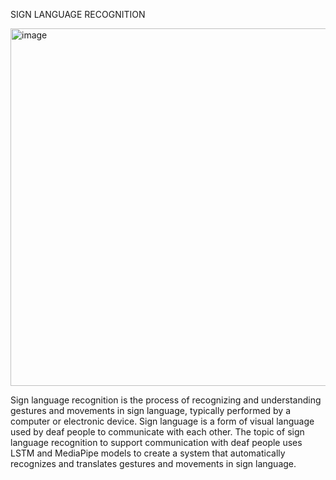 SIGN LANGUAGE RECOGNITION

 <img width="572" alt="image" src="https://github.com/VuCao223/Sign-Language-Detectio/assets/160468490/5916a7ab-7279-4958-8dcd-b67d07889d42">
 
Sign language recognition is the process of recognizing and understanding gestures and movements in sign language, typically performed by a computer or electronic device. Sign language is a form of visual language used by deaf people to communicate with each other.
The topic of sign language recognition to support communication with deaf people uses LSTM and MediaPipe models to create a system that automatically recognizes and translates gestures and movements in sign language.


